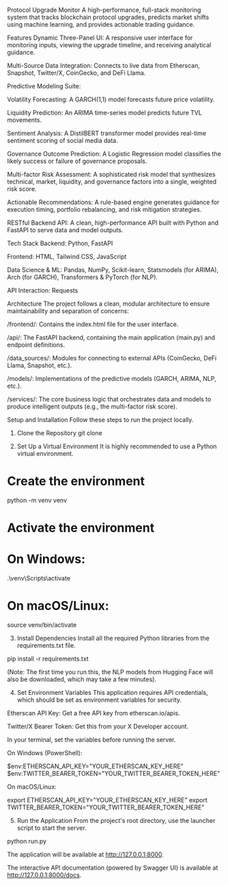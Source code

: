 Protocol Upgrade Monitor
A high-performance, full-stack monitoring system that tracks blockchain protocol upgrades, predicts market shifts using machine learning, and provides actionable trading guidance.

Features
Dynamic Three-Panel UI: A responsive user interface for monitoring inputs, viewing the upgrade timeline, and receiving analytical guidance.

Multi-Source Data Integration: Connects to live data from Etherscan, Snapshot, Twitter/X, CoinGecko, and DeFi Llama.

Predictive Modeling Suite:

Volatility Forecasting: A GARCH(1,1) model forecasts future price volatility.

Liquidity Prediction: An ARIMA time-series model predicts future TVL movements.

Sentiment Analysis: A DistilBERT transformer model provides real-time sentiment scoring of social media data.

Governance Outcome Prediction: A Logistic Regression model classifies the likely success or failure of governance proposals.

Multi-factor Risk Assessment: A sophisticated risk model that synthesizes technical, market, liquidity, and governance factors into a single, weighted risk score.

Actionable Recommendations: A rule-based engine generates guidance for execution timing, portfolio rebalancing, and risk mitigation strategies.

RESTful Backend API: A clean, high-performance API built with Python and FastAPI to serve data and model outputs.

Tech Stack
Backend: Python, FastAPI

Frontend: HTML, Tailwind CSS, JavaScript

Data Science & ML: Pandas, NumPy, Scikit-learn, Statsmodels (for ARIMA), Arch (for GARCH), Transformers & PyTorch (for NLP).

API Interaction: Requests

Architecture
The project follows a clean, modular architecture to ensure maintainability and separation of concerns:

/frontend/: Contains the index.html file for the user interface.

/api/: The FastAPI backend, containing the main application (main.py) and endpoint definitions.

/data_sources/: Modules for connecting to external APIs (CoinGecko, DeFi Llama, Snapshot, etc.).

/models/: Implementations of the predictive models (GARCH, ARIMA, NLP, etc.).

/services/: The core business logic that orchestrates data and models to produce intelligent outputs (e.g., the multi-factor risk score).

Setup and Installation
Follow these steps to run the project locally.

1. Clone the Repository
git clone 

2. Set Up a Virtual Environment
It is highly recommended to use a Python virtual environment.

# Create the environment
python -m venv venv

# Activate the environment
# On Windows:
.\venv\Scripts\activate
# On macOS/Linux:
source venv/bin/activate

3. Install Dependencies
Install all the required Python libraries from the requirements.txt file.

pip install -r requirements.txt

(Note: The first time you run this, the NLP models from Hugging Face will also be downloaded, which may take a few minutes).

4. Set Environment Variables
This application requires API credentials, which should be set as environment variables for security.

Etherscan API Key: Get a free API key from etherscan.io/apis.

Twitter/X Bearer Token: Get this from your X Developer account.

In your terminal, set the variables before running the server.

On Windows (PowerShell):

$env:ETHERSCAN_API_KEY="YOUR_ETHERSCAN_KEY_HERE"
$env:TWITTER_BEARER_TOKEN="YOUR_TWITTER_BEARER_TOKEN_HERE"

On macOS/Linux:

export ETHERSCAN_API_KEY="YOUR_ETHERSCAN_KEY_HERE"
export TWITTER_BEARER_TOKEN="YOUR_TWITTER_BEARER_TOKEN_HERE"

5. Run the Application
From the project's root directory, use the launcher script to start the server.

python run.py

The application will be available at http://127.0.0.1:8000.

The interactive API documentation (powered by Swagger UI) is available at http://127.0.0.1:8000/docs.
